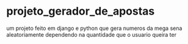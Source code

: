 # projeto_gerador_de_apostas
 um projeto feito em django e python que gera numeros da mega sena aleatoriamente dependendo na quantidade que o usuario queira ter

